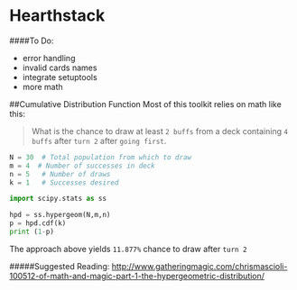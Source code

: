 # Hearthstack
 ####To Do: 
 - error handling
 - invalid cards names
 - integrate setuptools
 - more math

##Cumulative Distribution Function
Most of this toolkit relies on math like this:
> What is the chance to draw at least `2 buffs` from a deck containing `4 buffs` after `turn 2` after `going first`.

```python
N = 30  # Total population from which to draw
m = 4  # Number of successes in deck
n = 5   # Number of draws
k = 1   # Successes desired

import scipy.stats as ss

hpd = ss.hypergeom(N,m,n)
p = hpd.cdf(k)
print (1-p)

```
The approach above yields `11.877%` chance to draw after `turn 2`


#####Suggested Reading:
http://www.gatheringmagic.com/chrismascioli-100512-of-math-and-magic-part-1-the-hypergeometric-distribution/
